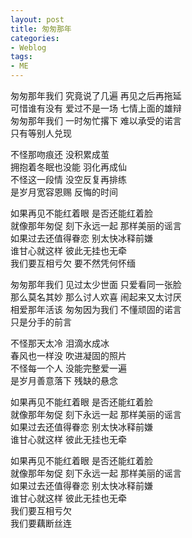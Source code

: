 ```yaml
---
layout: post
title: 匆匆那年
categories:
- Weblog
tags:
- ME
---
```

匆匆那年我们 究竟说了几遍 再见之后再拖延    
可惜谁有没有 爱过不是一场 七情上面的雄辩    
匆匆那年我们 一时匆忙撂下 难以承受的诺言    
只有等别人兑现    
    
不怪那吻痕还 没积累成茧    
拥抱着冬眠也没能 羽化再成仙    
不怪这一段情 没空反复再排练    
是岁月宽容恩赐 反悔的时间    
    
如果再见不能红着眼 是否还能红着脸    
就像那年匆促 刻下永远一起 那样美丽的谣言    
如果过去还值得眷恋 别太快冰释前嫌    
谁甘心就这样 彼此无挂也无牵    
我们要互相亏欠 要不然凭何怀缅    
    
匆匆那年我们 见过太少世面 只爱看同一张脸    
那么莫名其妙 那么讨人欢喜 闹起来又太讨厌    
相爱那年活该 匆匆因为我们 不懂顽固的诺言    
只是分手的前言    
    
不怪那天太冷 泪滴水成冰    
春风也一样没 吹进凝固的照片    
不怪每一个人 没能完整爱一遍    
是岁月善意落下 残缺的悬念    
    
如果再见不能红着眼 是否还能红着脸    
就像那年匆促 刻下永远一起 那样美丽的谣言    
如果过去还值得眷恋 别太快冰释前嫌    
谁甘心就这样 彼此无挂也无牵    
    
如果再见不能红着眼 是否还能红着脸    
就像那年匆促 刻下永远一起 那样美丽的谣言    
如果过去还值得眷恋 别太快冰释前嫌    
谁甘心就这样 彼此无挂也无牵    
我们要互相亏欠    
我们要藕断丝连    